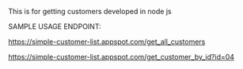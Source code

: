 
This is for getting customers developed in node js

SAMPLE USAGE ENDPOINT:

https://simple-customer-list.appspot.com/get_all_customers

https://simple-customer-list.appspot.com/get_customer_by_id?id=04
